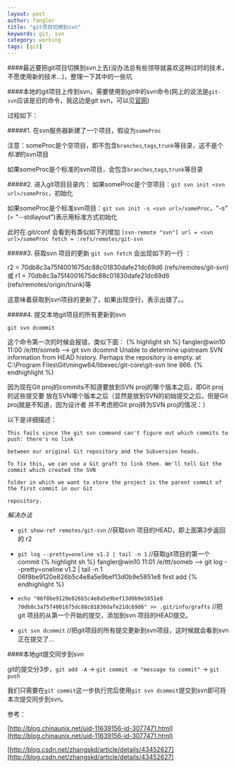 ```yaml
---
layout: post
author: fangler
title: "git项目切换到svn"
keywords: git, svn
category: working
tags: [git]
---
```


####最近要把git项目切换到svn上去(没办法总有些领导就喜欢这种过时的技术，不愿使用新的技术...)，整理一下其中的一些坑

####本地的git项目上传到svn，需要使用到git中的svn命令(网上的说法是`git-svn`应该是旧的命令，我这边是git svn，可以见[官网](http://git-scm.com/docs/git-svn))

过程如下：

#####1. 在svn服务器新建了一个项目，假设为`someProc`

注意：someProc是个空项目，即不包含`branches`,`tags`,`trunk`等目录，这不是个*标准*的svn项目

如果someProc是个标准的svn项目，会包含`branches`,`tags`,`trunk`等目录

#####2. 进入git项目目录内：
如果someProc是个空项目：`git svn init <svn url>/someProc`，初始化

如果someProc是个标准svn项目：`git svn init -s <svn url>/someProc`，"-s"(= "--stdlayout")表示用标准方式初始化

此时在.git/conf 会看到有类似如下的增加
`
[svn-remote "svn"]
url = <svn url>/someProc
fetch = :refs/remotes/git-svn
`

#####3. 获取svn 项目的更新
`git svn fetch`  会出现如下的一行 ：

r2 = 70db8c3a75f4001675dc88c01830dafe21dc69d6 (refs/remotes/git-svn)
或 r1 = 70db8c3a75f4001675dc88c01830dafe21dc69d6 (refs/remotes/origin/trunk)等

这意味着获取到svn项目的更新了，如果出现空行，表示出错了。。

#####4. 提交本地git项目的所有更新到svn

`git svn dcommit`

这个命令第一次的时候会报错，类似下面：
{% highlight sh %}
fangler@win10 11:00 /e/ttt/someb --> git svn dcommit
Unable to determine upstream SVN information from HEAD history.
Perhaps the repository is empty. at C:\Program Files\Git\mingw64/libexec/git-core\git-svn line 866.
{% endhighlight %}

因为现在Git proj的commits不知道要放到SVN proj的哪个版本之后，即Git proj的这些提交要
放在SVN哪个版本之后（显然是放到SVN的初始提交之后，但是Git proj就是不知道，因为设计者
并不考虑把Git proj转为SVN proj的情况：）

以下是详细描述：

    This fails since the git svn command can't figure out which commits to push: there's no link

    between our original Git repository and the Subversion heads.

    To fix this, we can use a Git graft to link them. We'll tell Git the commit which created the SVN

    folder in which we want to store the project is the parent commit of the first commit in our Git

    repository.

*解决办法*

- `git show-ref remotes/git-svn` //获取svn 项目的HEAD，即上面第3步返回的 r2

- `git log --pretty=oneline v1.2 | tail -n 1` //获取git项目的第一个commit
    {% highlight sh %}
    fangler@win10 11:01 /e/ttt/someb --> git log --pretty=oneline v1.2 | tail -n 1
    06f8be9120e826b5c4e8a5e9bef13d0b9e5851e8 first add
    {% endhighlight %}

- `echo "06f8be9120e826b5c4e8a5e9bef13d0b9e5851e8 70db8c3a75f4001675dc88c01830dafe21dc69d6" >> .git/info/grafts`
//把git 项目的从第一个开始的提交，添加到svn 项目的HEAD提交。

- `git svn dcommit` //把git项目的所有提交更新到svn项目，这时候就会看到svn正在提交了...



####本地git提交同步到svn

git的提交分3步，`git add -A` ->  `git commit -m "message to commit"` -> `git push`

我们只需要在`git commit`这一步执行完后使用`git svn dcommit`提交到svn即可将本次提交同步到svn。



参考：

[http://blog.chinaunix.net/uid-11639156-id-3077471.html](http://blog.chinaunix.net/uid-11639156-id-3077471.html)

[http://blog.csdn.net/zhangskd/article/details/43452627](http://blog.csdn.net/zhangskd/article/details/43452627)
